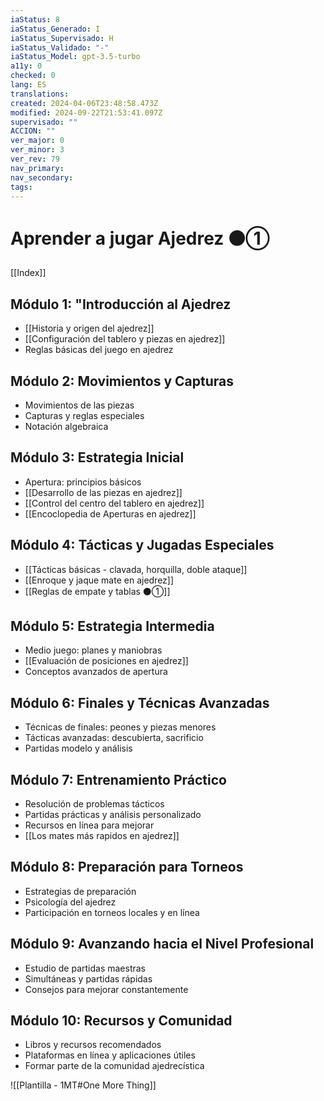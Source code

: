 ```yaml
---
iaStatus: 8
iaStatus_Generado: I
iaStatus_Supervisado: H
iaStatus_Validado: "-"
iaStatus_Model: gpt-3.5-turbo
a11y: 0
checked: 0
lang: ES
translations: 
created: 2024-04-06T23:48:58.473Z
modified: 2024-09-22T21:53:41.097Z
supervisado: ""
ACCION: ""
ver_major: 0
ver_minor: 3
ver_rev: 79
nav_primary: 
nav_secondary: 
tags:
---
```

# Aprender a jugar Ajedrez ⚫①

[[Index]]

## Módulo 1: "Introducción al Ajedrez

- [[Historia y origen del ajedrez]]
- [[Configuración del tablero y piezas en ajedrez]]
- Reglas básicas del juego en ajedrez

## Módulo 2: Movimientos y Capturas

- Movimientos de las piezas
- Capturas y reglas especiales
- Notación algebraica

## Módulo 3: Estrategia Inicial

- Apertura: principios básicos
- [[Desarrollo de las piezas en ajedrez]]
- [[Control del centro del tablero en ajedrez]]
- [[Encoclopedia de Aperturas en ajedrez]]

## Módulo 4: Tácticas y Jugadas Especiales

- [[Tácticas básicas - clavada, horquilla, doble ataque]]
- [[Enroque y jaque mate en ajedrez]]
- [[Reglas de empate y tablas ⚫①]]

## Módulo 5: Estrategia Intermedia

- Medio juego: planes y maniobras
- [[Evaluación de posiciones en ajedrez]]
- Conceptos avanzados de apertura

## Módulo 6: Finales y Técnicas Avanzadas

- Técnicas de finales: peones y piezas menores
- Tácticas avanzadas: descubierta, sacrificio
- Partidas modelo y análisis

## Módulo 7: Entrenamiento Práctico

- Resolución de problemas tácticos
- Partidas prácticas y análisis personalizado
- Recursos en línea para mejorar
- [[Los mates más rapidos en ajedrez]]

## Módulo 8: Preparación para Torneos

- Estrategias de preparación
- Psicología del ajedrez
- Participación en torneos locales y en línea

## Módulo 9: Avanzando hacia el Nivel Profesional

- Estudio de partidas maestras
- Simultáneas y partidas rápidas
- Consejos para mejorar constantemente

## Módulo 10: Recursos y Comunidad

- Libros y recursos recomendados
- Plataformas en línea y aplicaciones útiles
-  Formar parte de la comunidad ajedrecística

![[Plantilla - 1MT#One More Thing]]